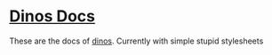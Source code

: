 # [Dinos Docs](https://0xflotus.github.io/dinos/)

These are the docs of [dinos](https://0xflotus.github.io/dinos/). Currently with simple stupid stylesheets
